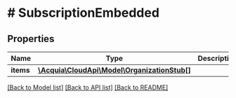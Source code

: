 # # SubscriptionEmbedded

## Properties

Name | Type | Description | Notes
------------ | ------------- | ------------- | -------------
**items** | [**\Acquia\CloudApi\Model\OrganizationStub[]**](OrganizationStub.md) |  | [optional]

[[Back to Model list]](../../README.md#models) [[Back to API list]](../../README.md#endpoints) [[Back to README]](../../README.md)
